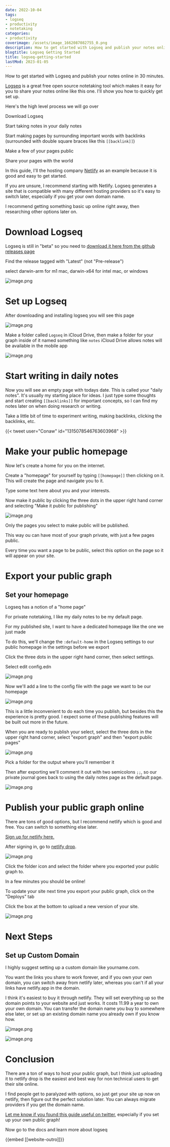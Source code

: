 ```yaml
---
date: 2022-10-04
tags:
- logseq
- productivity
- notetaking
categories:
- productivity
coverimage: /assets/image_1662087082755_0.png
description: How to get started with Logseq and publish your notes online in 30 minutes.
blogtitle: Logseq Getting Started
title: logseq-getting-started
lastMod: 2023-01-05
---
```

How to get started with Logseq and publish your notes online in 30 minutes.

[Logseq](https://logseq.com/) is a great free open source notetaking tool which makes it easy for you to share your notes online like this one. I'll show you how to quickly get set up.

Here's the high level process we will go over

Download Logseq

Start taking notes in your daily notes

Start making pages by surrounding important words with backlinks (surrounded with double square braces like this `[[backlink]]`)

Make a few of your pages public

Share your pages with the world

In this guide, I'll the hosting company [Netlify](https://netlify.com/) as an example because it is good and easy to get started.

If you are unsure, I recommend starting with Netlify. Logseq generates a site that is compatible with many different hosting providers so it's easy to switch later, especially if you get your own domain name.

I recommend getting something basic up online right away, then researching other options later on.

# Download Logseq

Logseq is still in "beta" so you need to [download it here from the github releases page](https://github.com/logseq/logseq/releases)

Find the release tagged with "Latest" (not "Pre-release")

select darwin-arm for m1 mac, darwin-x64 for intel mac, or windows

![image.png](/assets/image_1662087068660_0.png)

# Set up Logseq

After downloading and installing logseq you will see this page

![image.png](/assets/image_1662087082755_0.png)

Make a folder called `Logseq` in iCloud Drive, then make a folder for your graph inside of it named something like `notes` iCloud Drive allows notes will be available in the mobile app

![image.png](/assets/image_1662087093541_0.png)

# Start writing in daily notes

Now you will see an empty page with todays date. This is called your "daily notes". It's usually my starting place for ideas. I just type some thoughts and start creating `[[backlinks]]` for important concepts, so I can find my notes later on when doing research or writing.

Take a little bit of time to experiment writing, making backlinks, clicking the backlinks, etc.

{{< tweet user="Conaw" id="1315078546763603968" >}}

# Make your public homepage

Now let's create a home for you on the internet.

Create a "homepage" for yourself by typing `[[homepage]]` then clicking on it. This will create the page and navigate you to it.

Type some text here about you and your interests.

Now make it public by clicking the three dots in the upper right hand corner and selecting "Make it public for publishing"

![image.png](/assets/image_1662087105153_0.png)

Only the pages you select to make public will be published.

This way ou can have most of your graph private, with just a few pages public.

Every time you want a page to be public, select this option on the page so it will appear on your site.

# Export your public graph

## Set your homepage

Logseq has a notion of a "home page"

For private notetaking, I like my daily notes to be my default page.

For my published site, I want to have a dedicated homepage like the one we just made

To do this, we'll change the `:default-home` in the Logseq settings to our public homepage in the settings before we export

Click the three dots in the upper right hand corner, then select settings.

Select edit config.edn

![image.png](/assets/image_1662087114284_0.png)

Now we'll add a line to the config file with the page we want to be our homepage

![image.png](/assets/image_1662087124359_0.png)

This is a little inconvenient to do each time you publish, but besides this the experience is pretty good. I expect some of these publishing features will be built out more in the future.

When you are ready to publish your select, select the three dots in the upper right hand corner, select "export graph" and then "export public pages"

![image.png](/assets/image_1662087133034_0.png)

Pick a folder for the output where you'll remember it

Then after exporting we'll comment it out with two semicolons `;;`, so our private journal goes back to using the daily notes page as the default page.

![image.png](/assets/image_1662087142333_0.png)

# Publish your public graph online

There are tons of good options, but I recommend netlify which is good and free. You can switch to something else later.

[Sign up for netlify here.](https://app.netlify.com/signup)

After signing in, go to [netlify drop](https://app.netlify.com/drop).

![image.png](/assets/image_1662087153089_0.png)

Click the folder icon and select the folder where you exported your public graph to.

In a few minutes you should be online!

To update your site next time you export your public graph, click on the "Deploys" tab

Click the box at the bottom to upload a new version of your site.

![image.png](/assets/image_1662087164166_0.png)

# Next Steps

## Set up Custom Domain

I highly suggest setting up a custom domain like yourname.com.

You want the links you share to work forever, and if you own your own domain, you can switch away from netlify later, whereas you can't if all your links have netlify.app in the domain.

I think it's easiest to buy it through netlify. They will set everything up so the domain points to your website and just works. It costs 11.99 a year to own your own domain. You can transfer the domain name you buy to somewhere else later, or set up an existing domain name you already own if you know how.

![image.png](/assets/image_1662087175738_0.png)

![image.png](/assets/image_1662087184888_0.png)

# Conclusion

There are a ton of ways to host your public graph, but I think just uploading it to netlify drop is the easiest and best way for non technical users to get their site online.

I find people get to paralyzed with options, so just get your site up now on netlify, then figure out the perfect solution later. You can always migrate providers if you get the domain name.

[Let me know if you found this guide useful on twitter](https://twitter.com/Bsunter),  especially if you set up your own public graph!

Now go to the docs and learn more about logseq

{{embed [[website-outro]]}}
